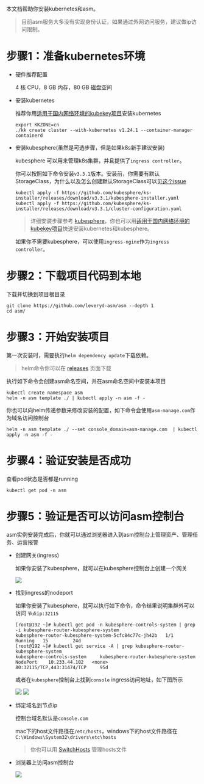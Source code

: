 #

本文档帮助你安装kubernetes和asm。

> 目前asm服务大多没有实现身份认证，如果通过外网访问服务，建议做ip访问限制。

# 步骤1：准备kubernetes环境
* 硬件推荐配置

  4 核 CPU，8 GB 内存，80 GB 磁盘空间

* 安装kubernetes

  推荐你用[适用于国内网络环境的kubekey项目](https://github.com/kubesphere/kubekey/)安装kubernetes

  ```
  export KKZONE=cn
  ./kk create cluster --with-kubernetes v1.24.1 --container-manager containerd
  ```

* 安装kubesphere(虽然是可选步骤，但是如果k8s新手建议安装)

  kubesphere 可以用来管理k8s集群，并且提供了`ingress controller`。

  你可以按照如下命令安装`v3.3.1`版本。安装前，你需要有默认StorageClass，为什么以及怎么创建默认StorageClass可以见[这个issue](https://github.com/leveryd-asm/asm/issues/38)
  ```
  kubectl apply -f https://github.com/kubesphere/ks-installer/releases/download/v3.3.1/kubesphere-installer.yaml
  kubectl apply -f https://github.com/kubesphere/ks-installer/releases/download/v3.3.1/cluster-configuration.yaml
  ```

  > 详细安装步骤参考 [kubesphere](https://kubesphere.io/zh/docs/v3.3/quick-start/minimal-kubesphere-on-k8s/)，你也可以用[适用于国内网络环境的kubekey项目](https://github.com/kubesphere/kubekey/)快速安装kubernetes和kubesphere。

  如果你不需要kubesphere，可以使用`ingress-nginx`作为`ingress controller`。

# 步骤2：下载项目代码到本地

下载并切换到项目根目录
```
git clone https://github.com/leveryd-asm/asm --depth 1
cd asm/
```

# 步骤3：开始安装项目

第一次安装时，需要执行`helm dependency update`下载依赖。

> helm命令你可以在 [releases](https://github.com/helm/helm/releases) 页面下载

执行如下命令会创建asm命名空间，并在asm命名空间中安装本项目
```
kubectl create namespace asm
helm -n asm template ./ | kubectl apply -n asm -f -
```

你也可以向helm传递参数来修改安装的配置，如下命令会使用`asm-manage.com`作为域名访问控制台
```
helm -n asm template ./ --set console_domain=asm-manage.com  | kubectl apply -n asm -f -
```

# 步骤4：验证安装是否成功

查看pod状态是否都是running
```
kubectl get pod -n asm
```

# 步骤5：验证是否可以访问asm控制台

asm实例安装完成后，你就可以通过浏览器进入到asm控制台上管理资产、管理任务、运营报警

* 创建网关(ingress)

  如果你安装了kubesphere，就可以在kubesphere控制台上创建一个网关

  ![](https://user-images.githubusercontent.com/1846319/226091298-d13f5e7e-6d61-4648-bcb3-fdec2da96e92.png)

* 找到ingress的nodeport

  如果你安装了kubesphere，就可以执行如下命令，命令结果说明集群外可以访问 `节点ip:32115`
  ```
  [root@192 ~]# kubectl get pod -n kubesphere-controls-system | grep -i kubesphere-router-kubesphere-system
  kubesphere-router-kubesphere-system-5cfc84c77c-jh42b   1/1     Running   15         24d
  [root@192 ~]# kubectl get service -A | grep kubesphere-router-kubesphere-system
  kubesphere-controls-system     kubesphere-router-kubesphere-system           NodePort    10.233.44.102   <none>        80:32115/TCP,443:31474/TCP     95d
  ```

  或者在`kubesphere`控制台上找到`console` ingress访问地址，如下图所示

  ![](https://user-images.githubusercontent.com/1846319/209645921-d845c719-4f31-4e88-ae7c-c4326019b90a.png)
  ![](https://user-images.githubusercontent.com/1846319/209645971-34b5443c-bcd3-46a2-84a8-fa2378cbc9df.png)


* 绑定域名到节点ip

  控制台域名默认是`console.com`

  mac下的host文件路径在`/etc/hosts`，windows下的host文件路径在`C:\Windows\System32\drivers\etc\hosts`

  > 你也可以用 [SwitchHosts](https://github.com/oldj/SwitchHosts) 管理hosts文件

* 浏览器上访问asm控制台

  ![](https://user-images.githubusercontent.com/1846319/225215933-1a8bec34-c07e-4ce2-8d88-ee805e72796a.png)
